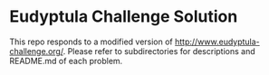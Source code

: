 # Eudyptula Challenge Solution
This repo responds to a modified version of http://www.eudyptula-challenge.org/. Please refer to subdirectories for descriptions and README.md of each problem.
